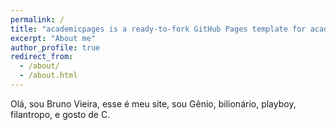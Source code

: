 ```yaml
---
permalink: /
title: "academicpages is a ready-to-fork GitHub Pages template for academic personal websites"
excerpt: "About me"
author_profile: true
redirect_from: 
  - /about/
  - /about.html
---
```


Olá, sou Bruno Vieira, esse é meu site, sou Gênio, bilionário, playboy, filantropo, e gosto de C.
